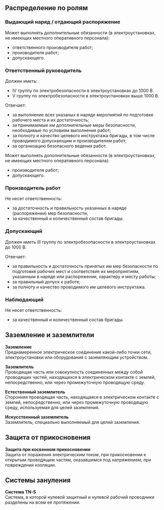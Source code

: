 ## Распределение по ролям

### Выдающий наряд / отдающий распоряжение

Может выполнять дополнительные обязанности (в электроустановках, не имеющих местного оперативного персонала):
* ответственного производителя работ;
* производителя работ;
* допускающего.

### Ответственный руководитель

Должен иметь:
* IV группу по электробезопасности в электроустановках до 1000 В.
* V группу по электробезопасности в электроустановках выше 1000 В.

Отвечает:
* за выполнение всех указаных в наряде меропиятий по подготовке рабочего места и их достаточность;
* за принимаемые им дополнительные меры безопасности, необходимые по условиям выполнения работ;
* за полноту и качество целевого инструктажа бригады, в том числе проводимого допускающим и производителем работ;
* за организацию безопасного ведения работ.

Может выполнять дополнительные обязанности (в электроустановках, не имеющих местного оперативного персонала):
* производителя работ;
* допускающего.

### Производитель работ

Не несет ответственность:
* за достаточность и правильность указанных в наряде (распоряжении) мер безопасности;
* за качественный и количественный состав бригады.

### Допускающий

Должен иметь III группу по электробезопасности в электроустановках до 1000 В.

Отвечает:
* за правильность и достаточность принятых им мер безопасности по подготовке рабочих мест и соответствие их мероприятиям, указанным в наряде или распоряжении, характеру и месту работы;
* за правильный допуск к работе;
* за полноту и качество проводимого им целевого инструктажа.

### Наблюдающий

Не несет ответственность:
* за качественный и количественный состав бригады.


## Заземление и заземлители

**Заземление**  
Преднамеренное электрическое соединение какой-либо точки сети, электроустановки или оборудования с заземляющим устройством.

**Заземлитель**  
Проводящая часть или совокупность соединенных между собой проводящих частей, находящихся в электрическом контакте с землей, непосредственно, или через промежуточную проводящую среду.

**Естественный заземлитель**  
Сторонняя проводящая часть, находящаяся в электрическом контакте с землей, непосредственно, или через промежуточную проводящую среду, используемая для целей заземления.

**Искусственный заземлитель**  
Заземлитель, специально выполняемый для целей заземления.


## Защита от прикосновения

**Защита при косвенном прикосновении**  
Защита от поражения электрическим током, при прикосновении к открытым проводящим частям, оказавшимся под напряжением, при повреждении изоляции.


## Системы зануления

**Система TN-S**  
Система, в которой нулевой защитный и нулевой рабочий проводники разделены на всем ее протяжении.


